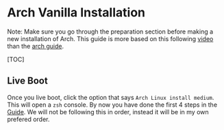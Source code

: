 # Arch Vanilla Installation

Note: Make sure you go through the preparation section before making a new installation of Arch. This guide is more based on this following [video](https://www.youtube.com/watch?v=FxeriGuJKTM) than the [arch guide](https://wiki.archlinux.org/title/Installation_guide).

[TOC]

## Live Boot
Once you live boot, click the option that says `Arch Linux install medium`. This will open a `zsh` console. By now you have done the first 4 steps in the [Guide](https://wiki.archlinux.org/title/Installation_guide). We will not be following this in order, instead it will be in my own prefered order.
